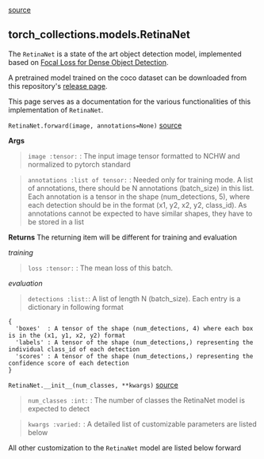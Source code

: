 
[source](https://github.com/mingruimingrui/torch-collections/blob/master/torch_collections/models/retinanet.py)

## torch_collections.models.RetinaNet

The `RetinaNet` is a state of the art object detection model, implemented based on [Focal Loss for Dense Object Detection](https://arxiv.org/abs/1708.02002).

A pretrained model trained on the coco dataset can be downloaded from this repository's [release page](https://github.com/mingruimingrui/torch-collections/releases).

This page serves as a documentation for the various functionalities of this implementation of `RetinaNet`.


`RetinaNet.forward(image, annotations=None)` [source](https://github.com/mingruimingrui/torch-collections/blob/master/torch_collections/models/retinanet.py#L116)

**Args**

> `image :tensor:` : The input image tensor formatted to NCHW and normalized to pytorch standard

> `annotations :list of tensor:` : Needed only for training mode.
A list of annotations, there should be N annotations (batch_size) in this list.
Each annotation is a tensor in the shape (num_detections, 5),
where each detection should be in the format (x1, y2, x2, y2, class_id).
As annotations cannot be expected to have similar shapes, they have to be stored in a list

**Returns**
The returning item will be different for training and evaluation

*training*
> `loss :tensor:` :  The mean loss of this batch.

*evaluation*
> `detections :list:`: A list of length N (batch_size).
Each entry is a dictionary in following format
```
{
  'boxes'  : A tensor of the shape (num_detections, 4) where each box is in the (x1, y1, x2, y2) format
  'labels' : A tensor of the shape (num_detections,) representing the individual class_id of each detection
  'scores' : A tensor of the shape (num_detections,) representing the confidence score of each detection
}
```


`RetinaNet.__init__(num_classes, **kwargs)` [source](https://github.com/mingruimingrui/torch-collections/blob/master/torch_collections/models/retinanet.py#L29)

> `num_classes :int:` : The number of classes the RetinaNet model is expected to detect

> `kwargs :varied:` : A detailed list of customizable parameters are listed below

All other customization to the `RetinaNet` model are listed below forward
